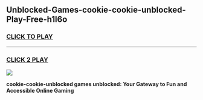 
## Unblocked-Games-cookie-cookie-unblocked-Play-Free-h1l6o
<h3>
<a href="https://premium76.site?title=cookie-cookie-unblocked&ref=10A">CLICK TO PLAY</a></h3>
<hr>

<h3>
<a href="https://premium76.site?title=cookie-cookie-unblocked&ref=10A">CLICK 2 PLAY</a>
  
</h3>

<a href="https://premium76.site?title=cookie-cookie-unblocked&ref=10A"><img src="https://clearcache.store/games.png"></a>


**cookie-cookie-unblocked games unblocked: Your Gateway to Fun and Accessible Online Gaming**
